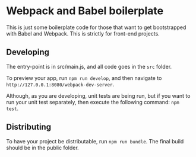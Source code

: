 # Webpack and Babel boilerplate

This is just some boilerplate code for those that want to get bootstrapped with Babel and Webpack. This is strictly for front-end projects.

## Developing

The entry-point is in src/main.js, and all code goes in the `src` folder.

To preview your app, run `npm run develop`, and then navigate to `http://127.0.0.1:8080/webpack-dev-server`.

Although, as you are developing, unit tests are being run, but if you want to run your unit test separately, then execute the following command: `npm test`.

## Distributing

To have your project be distributable, run `npm run bundle`. The final build should be in the public folder.
